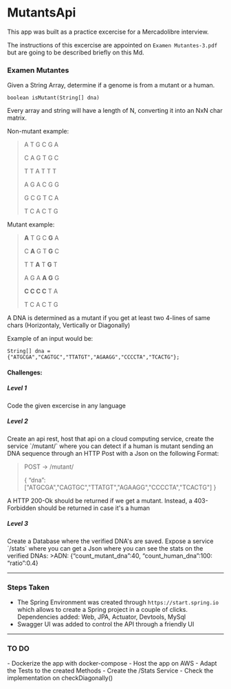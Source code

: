 <H1>MutantsApi</H1>

This app was built as a practice excercise for a Mercadolibre interview.

The instructions of this excercise are appointed on `Examen Mutantes-3.pdf` but are going to be described briefly on this Md.

<H3>Examen Mutantes</H3>

Given a String Array, determine if a genome is from a mutant or a human.

`boolean isMutant(String[] dna)`

Every array and string will have a length of N, converting it into an NxN char matrix.

<H7>Non-mutant example:</H7>

>A T G C G A 
>
>C A G T G C 
>
>T T A T T T 
>
>A G A C G G 
>
>G C G T C A
>
>T C A C T G 

<H7>Mutant example:</H7>

>**A** T G C **G** A
>
>C **A** G T **G** C
>
>T T **A** T **G** T
>
>A G A **A** **G** G
>
>**C C C C** T A
>
>T C A C T G

A DNA is determined as a mutant if you get at least two 4-lines of same chars (Horizontaly, Vertically or Diagonally)

Example of an input would be:

`String[] dna = {"ATGCGA","CAGTGC","TTATGT","AGAAGG","CCCCTA","TCACTG"};`

<H4>Challenges:</H4>
<H5>Level 1</H5>
Code the given excercise in any language

<H5>Level 2</H5>
Create an api rest, host that api on a cloud computing service, create the service `/mutant/` where you can detect if a human is mutant sending an DNA sequence through an HTTP Post with a Json on the following Format:

>POST → /mutant/
>
>{
>“dna”:["ATGCGA","CAGTGC","TTATGT","AGAAGG","CCCCTA","TCACTG"]
>}

A HTTP 200-Ok should be returned if we get a mutant. Instead, a 403-Forbidden should be returned in case it's a human

<H5>Level 3</H5>
Create a Database where the verified DNA's are saved.
Expose a service `/stats` where you can get a Json where you can see
the stats on the verified DNAs:
>ADN: {“count_mutant_dna”:40, “count_human_dna”:100: “ratio”:0.4}

---------------------------------------------------------

<H3>Steps Taken</H3>

- The Spring Environment was created through `https://start.spring.io`
which allows to create a Spring project in a couple of clicks.
Dependencies added: Web, JPA, Actuator, Devtools, MySql
- Swagger UI was added to control the API through a friendly UI
 
---------------------------------------------------------

<H3>TO DO</H3>
- Dockerize the app with docker-compose
- Host the app on AWS
- Adapt the Tests to the created Methods
- Create the /Stats Service
- Check the implementation on checkDiagonally()
